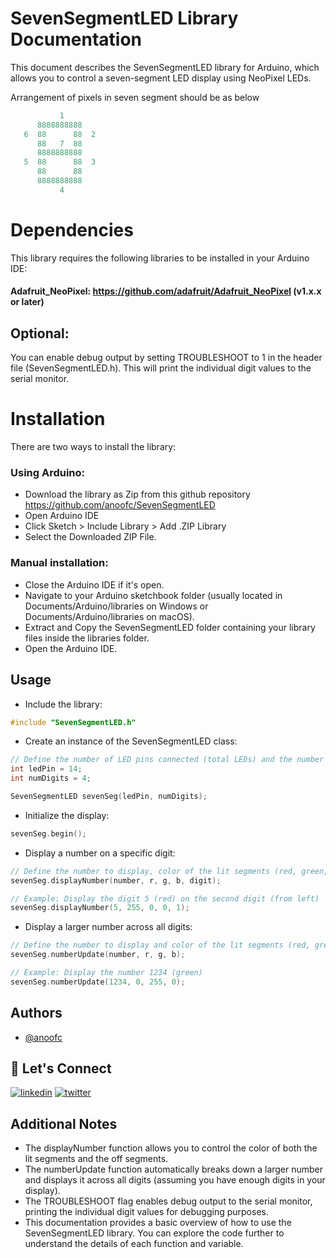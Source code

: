 # SevenSegmentLED Library Documentation
This document describes the SevenSegmentLED library for Arduino, which allows you to control a seven-segment LED display using NeoPixel LEDs.

Arrangement of pixels in seven segment should be as below

```cpp
           1
      8888888888
   6  88      88  2
      88   7  88
      8888888888
   5  88      88  3
      88      88
      8888888888
           4
```

# Dependencies
This library requires the following libraries to be installed in your Arduino IDE:
#### Adafruit_NeoPixel: https://github.com/adafruit/Adafruit_NeoPixel (v1.x.x or later)

## Optional:
You can enable debug output by setting TROUBLESHOOT to 1 in the header file (SevenSegmentLED.h). This will print the individual digit values to the serial monitor.
# Installation
There are two ways to install the library:

### Using Arduino:
 - Download the library as Zip from this github repository https://github.com/anoofc/SevenSegmentLED
 - Open Arduino IDE
 - Click Sketch > Include Library > Add .ZIP Library
 - Select the Downloaded ZIP File.
### Manual installation:
 - Close the Arduino IDE if it's open.
 - Navigate to your Arduino sketchbook folder (usually located in Documents/Arduino/libraries on Windows or Documents/Arduino/libraries on macOS).
 - Extract and Copy the SevenSegmentLED folder containing your library files inside the libraries folder.
 - Open the Arduino IDE.

## Usage

 - Include the library:

```cpp
#include "SevenSegmentLED.h"
``` 
 - Create an instance of the SevenSegmentLED class:

```cpp
// Define the number of LED pins connected (total LEDs) and the number of digits
int ledPin = 14;
int numDigits = 4;

SevenSegmentLED sevenSeg(ledPin, numDigits);
``` 

 - Initialize the display:

```cpp
sevenSeg.begin();
``` 

 - Display a number on a specific digit:

```cpp
// Define the number to display, color of the lit segments (red, green, blue), and digit number (0-based, leftmost digit)
sevenSeg.displayNumber(number, r, g, b, digit);

// Example: Display the digit 5 (red) on the second digit (from left) 
sevenSeg.displayNumber(5, 255, 0, 0, 1);
```

 - Display a larger number across all digits:

```cpp
// Define the number to display and color of the lit segments (red, green, blue)
sevenSeg.numberUpdate(number, r, g, b);

// Example: Display the number 1234 (green)
sevenSeg.numberUpdate(1234, 0, 255, 0);

```
## Authors

- [@anoofc](https://www.github.com/anoofc)


## 🔗 Let's Connect
[![linkedin](https://img.shields.io/badge/linkedin-0A66C2?style=for-the-badge&logo=linkedin&logoColor=white)](https://www.linkedin.com/in/anoofc)
[![twitter](https://img.shields.io/badge/twitter-1DA1F2?style=for-the-badge&logo=twitter&logoColor=white)](https://twitter.com/anoofc)


## Additional Notes
 - The displayNumber function allows you to control the color of both the lit segments and the off segments.
 - The numberUpdate function automatically breaks down a larger number and displays it across all digits (assuming you have enough digits in your display).
 - The TROUBLESHOOT flag enables debug output to the serial monitor, printing the individual digit values for debugging purposes.
 - This documentation provides a basic overview of how to use the SevenSegmentLED library. You can explore the code further to understand the details of each function and variable.